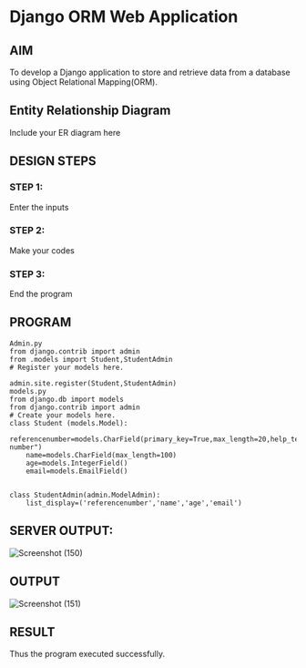# Django ORM Web Application

## AIM
To develop a Django application to store and retrieve data from a database using Object Relational Mapping(ORM).

## Entity Relationship Diagram

Include your ER diagram here

## DESIGN STEPS

### STEP 1:
Enter the inputs
### STEP 2:
Make your codes
### STEP 3:
End the program

## PROGRAM
```
Admin.py
from django.contrib import admin
from .models import Student,StudentAdmin
# Register your models here.

admin.site.register(Student,StudentAdmin)
models.py
from django.db import models
from django.contrib import admin
# Create your models here.
class Student (models.Model):
    referencenumber=models.CharField(primary_key=True,max_length=20,help_text="reference number")
    name=models.CharField(max_length=100)
    age=models.IntegerField()
    email=models.EmailField()


class StudentAdmin(admin.ModelAdmin):
    list_display=('referencenumber','name','age','email')
```
## SERVER OUTPUT:
![Screenshot (150)](https://user-images.githubusercontent.com/122793480/232839984-1fe174c1-0302-4deb-ad5c-3ee47644e993.png)




## OUTPUT


![Screenshot (151)](https://user-images.githubusercontent.com/122793480/232840005-39b55ffa-9373-495c-b19b-f488ac285735.png)


## RESULT
Thus the program executed successfully.

